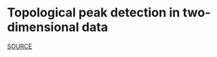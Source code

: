 # Topological peak detection in two-dimensional data

[SOURCE](https://www.sthu.org/code/codesnippets/imagepers.html)

